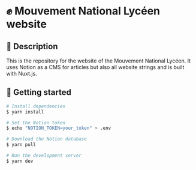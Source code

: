 # ✊ Mouvement National Lycéen website

## 📝 Description

This is the repository for the website of the Mouvement National Lycéen. It uses Notion as a CMS for articles but also all website strings and is built with Nuxt.js.

## 🚀 Getting started

```bash
# Install dependencies
$ yarn install

# Set the Notion token
$ echo "NOTION_TOKEN=your_token" > .env

# Download the Notion database
$ yarn pull

# Run the development server
$ yarn dev
```